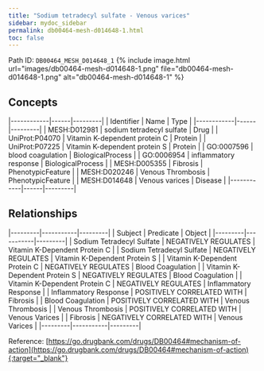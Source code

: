 ```yaml
---
title: "Sodium tetradecyl sulfate - Venous varices"
sidebar: mydoc_sidebar
permalink: db00464-mesh-d014648-1.html
toc: false 
---
```



Path ID: `DB00464_MESH_D014648_1`
{% include image.html url="images/db00464-mesh-d014648-1.png" file="db00464-mesh-d014648-1.png" alt="db00464-mesh-d014648-1" %}

## Concepts

|------------|------|---------|
| Identifier | Name | Type    |
|------------|------|---------|
| MESH:D012981 | sodium tetradecyl sulfate | Drug |
| UniProt:P04070 | Vitamin K-dependent protein C | Protein |
| UniProt:P07225 | Vitamin K-dependent protein S | Protein |
| GO:0007596 | blood coagulation | BiologicalProcess |
| GO:0006954 | inflammatory response | BiologicalProcess |
| MESH:D005355 | Fibrosis | PhenotypicFeature |
| MESH:D020246 | Venous Thrombosis | PhenotypicFeature |
| MESH:D014648 | Venous varices | Disease |
|------------|------|---------|

## Relationships

|---------|-----------|---------|
| Subject | Predicate | Object  |
|---------|-----------|---------|
| Sodium Tetradecyl Sulfate | NEGATIVELY REGULATES | Vitamin K-Dependent Protein C |
| Sodium Tetradecyl Sulfate | NEGATIVELY REGULATES | Vitamin K-Dependent Protein S |
| Vitamin K-Dependent Protein C | NEGATIVELY REGULATES | Blood Coagulation |
| Vitamin K-Dependent Protein S | NEGATIVELY REGULATES | Blood Coagulation |
| Vitamin K-Dependent Protein C | NEGATIVELY REGULATES | Inflammatory Response |
| Inflammatory Response | POSITIVELY CORRELATED WITH | Fibrosis |
| Blood Coagulation | POSITIVELY CORRELATED WITH | Venous Thrombosis |
| Venous Thrombosis | POSITIVELY CORRELATED WITH | Venous Varices |
| Fibrosis | NEGATIVELY CORRELATED WITH | Venous Varices |
|---------|-----------|---------|

Reference: [https://go.drugbank.com/drugs/DB00464#mechanism-of-action](https://go.drugbank.com/drugs/DB00464#mechanism-of-action){:target="_blank"}
